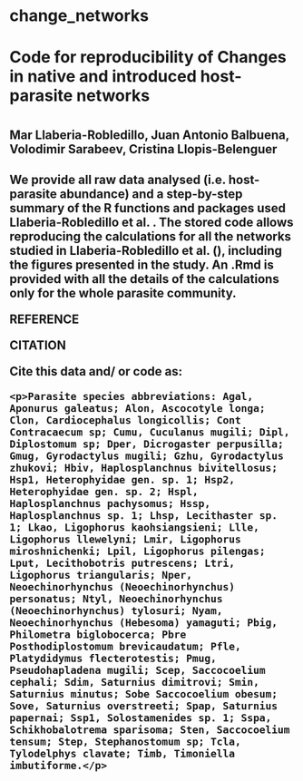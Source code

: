 # change_networks
<h1> Code for reproducibility of Changes in native and introduced host-parasite networks<h1>
  <h2> Mar Llaberia-Robledillo, Juan Antonio Balbuena, Volodimir Sarabeev, Cristina Llopis-Belenguer<h2>
    <p>We provide all raw data analysed (i.e. host-parasite abundance) and a step-by-step summary of the R functions and packages used Llaberia-Robledillo et al. . The stored code allows reproducing the calculations for all the networks studied in Llaberia-Robledillo et al. (), including the figures presented in the study. An .Rmd is provided with all the details of the calculations only for the whole parasite community.</p>
    <p>REFERENCE</p>
    <p> </p>
    <p>CITATION</p>
    <p>Cite this data and/ or code as:</p>
    <p> </p>

    
    <p>Parasite species abbreviations: Agal, Aponurus galeatus; Alon, Ascocotyle longa; Clon, Cardiocephalus longicollis; Cont Contracaecum sp; Cumu, Cuculanus mugili; Dipl, Diplostomum sp; Dper, Dicrogaster perpusilla; Gmug, Gyrodactylus mugili; Gzhu, Gyrodactylus zhukovi; Hbiv, Haplosplanchnus bivitellosus; Hsp1, Heterophyidae gen. sp. 1; Hsp2, Heterophyidae gen. sp. 2; Hspl, Haplosplanchnus pachysomus; Hssp, Haplosplanchnus sp. 1; Lhsp, Lecithaster sp. 1; Lkao, Ligophorus kaohsiangsieni; Llle, Ligophorus llewelyni; Lmir, Ligophorus miroshnichenki; Lpil, Ligophorus pilengas; Lput, Lecithobotris putrescens; Ltri, Ligophorus triangularis; Nper, Neoechinorhynchus (Neoechinorhynchus) personatus; Ntyl, Neoechinorhynchus (Neoechinorhynchus) tylosuri; Nyam, Neoechinorhynchus (Hebesoma) yamaguti; Pbig, Philometra biglobocerca; Pbre Posthodiplostomum brevicaudatum; Pfle, Platydidymus flecterotestis; Pmug, Pseudohapladena mugili; Scep, Saccocoelium cephali; Sdim, Saturnius dimitrovi; Smin, Saturnius minutus; Sobe Saccocoelium obesum; 	Sove, Saturnius overstreeti; Spap, Saturnius papernai; Ssp1, Solostamenides sp. 1; Sspa, Schikhobalotrema sparisoma; Sten, Saccocoelium tensum; Step, Stephanostomum sp; Tcla, Tylodelphys clavate; Timb, Timoniella imbutiforme.</p>
